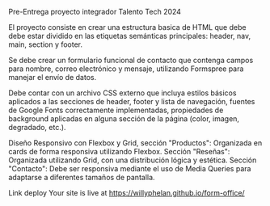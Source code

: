 Pre-Entrega proyecto integrador Talento Tech 2024

El proyecto consiste en crear una estructura basica de HTML que debe debe estar
dividido en las etiquetas semánticas principales: header, nav, main, section y footer.

Se debe crear un formulario funcional de contacto que contenga campos para
nombre, correo electrónico y mensaje, utilizando Formspree para manejar el
envío de datos.

Debe contar con un archivo CSS externo que incluya estilos básicos aplicados a las secciones de header, footer y lista de navegación, fuentes de Google Fonts correctamente implementadas, propiedades de background aplicadas en alguna sección de la página (color, imagen, degradado, etc.).

Diseño Responsivo con Flexbox y Grid, sección "Productos": Organizada en cards de forma
responsiva utilizando Flexbox. Sección "Reseñas": Organizada utilizando Grid, con
una distribución lógica y estética. Sección "Contacto": Debe ser responsiva mediante el
uso de Media Queries para adaptarse a diferentes
tamaños de pantalla.

Link deploy
Your site is live at https://willyphelan.github.io/form-office/
